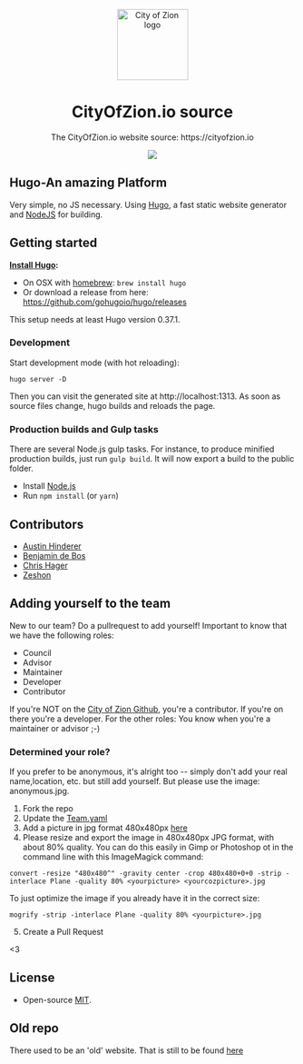 <p align="center">
  <img 
    src="http://res.cloudinary.com/vidsy/image/upload/v1503160820/CoZ_Icon_DARKBLUE_200x178px_oq0gxm.png" 
    width="125px"
    alt="City of Zion logo">
</p>

<h1 align="center">CityOfZion.io source</h1>

<p align="center">
  The CityOfZion.io website source: https://cityofzion.io
</p>

<p align="center">
	<a href="https://travis-ci.org/CityOfZion/cityofzion-website">
		<img src="https://travis-ci.org/CityOfZion/cityofzion-website.svg?branch=master"/>
	</a>
</p>

## Hugo-An amazing Platform
Very simple, no JS necessary. Using [Hugo](https://gohugo.io/), a fast static website generator and [NodeJS](https://nodejs.org) for building.

## Getting started

**[Install Hugo](https://gohugo.io/getting-started/installing/):**

* On OSX with [homebrew](https://brew.sh/): `brew install hugo`
* Or download a release from here: https://github.com/gohugoio/hugo/releases

This setup needs at least Hugo version 0.37.1.


### Development

Start development mode (with hot reloading):

```
hugo server -D
```

Then you can visit the generated site at http://localhost:1313. As soon as source
files change, hugo builds and reloads the page.


### Production builds and Gulp tasks

There are several Node.js gulp tasks. For instance, to produce minified production builds,
just run `gulp build`. It will now export a build to the public folder.

* Install [Node.js](https://nodejs.org/en/download/)
* Run `npm install` (or `yarn`)

## Contributors
- [Austin Hinderer](https://github.com/austinhinderer)
- [Benjamin de Bos](https://github.com/woodehh)
- [Chris Hager](https://github.com/metachris)
- [Zeshon](https://github.com/zeshon)

## Adding yourself to the team
New to our team? Do a pullrequest to add yourself! Important to know that we have the following roles:
 - Council
 - Advisor
 - Maintainer
 - Developer
 - Contributor

If you're NOT on the [City of Zion Github](https://github.com/orgs/CityOfZion/people), you're a contributor. If you're on there you're a developer. For the other roles: You know when you're a maintainer or advisor ;-)

### Determined your role?
If you prefer to be anonymous, it's alright too -- simply don't add your real name,location, etc. but still add yourself. But please use the image: anonymous.jpg.
1. Fork the repo
2. Update the [Team.yaml](https://github.com/CityOfZion/cityofzion-website/blob/master/data/Team.yaml)
3. Add a picture in jpg format 480x480px [here](https://github.com/CityOfZion/cityofzion-website/tree/master/static/assets/images/team-images)
4. Please resize and export the image in 480x480px JPG format, with about 80% quality. You can do this easily in Gimp or Photoshop ot in the command line with this ImageMagick command:

```convert -resize "480x480^" -gravity center -crop 480x480+0+0 -strip -interlace Plane -quality 80% <yourpicture> <yourcozpicture>.jpg```

To just optimize the image if you already have it in the correct size:

```mogrify -strip -interlace Plane -quality 80% <yourpicture>.jpg```

5. Create a Pull Request

<3


## License

- Open-source [MIT](https://github.com/CityOfZion/neon-js/blob/master/LICENSE.md).

## Old repo
There used to be an 'old' website. That is still to be found [here](https://github.com/CityOfZion/website-deprecated)
